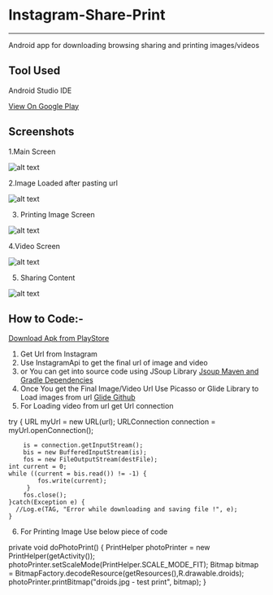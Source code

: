 # Instagram-Share-Print
---------------------------
Android app for downloading browsing sharing and printing images/videos

Tool Used
----------

Android Studio IDE

<a class="github-button" href="https://play.google.com/store/apps/details?id=vikashkumar.instagramshare" data-size="large" aria-label="Download ntkme/github-buttons on GitHub">View On Google Play</a>

Screenshots
------------

1.Main Screen

![alt text](https://github.com/ItsMeVikash/Android/blob/master/src/Screenshot_20190112-005221.jpg)

2.Image Loaded after pasting url

![alt text](https://github.com/ItsMeVikash/Android/blob/master/src/Screenshot_20190112-005241.jpg)

3. Printing Image Screen

![alt text](https://github.com/ItsMeVikash/Android/blob/master/src/Screenshot_20190112-005251.jpg)

4.Video Screen

![alt text](https://github.com/ItsMeVikash/Android/blob/master/src/Screenshot_20190112-005636.jpg)

5. Sharing Content

![alt text](https://github.com/ItsMeVikash/Android/blob/master/src/Screenshot_20190112-005649.jpg)




How to Code:-
--------------
<a class="github-button" href="https://play.google.com/store/apps/details?id=vikashkumar.instagramshare" data-size="large" aria-label="Download ntkme/github-buttons on GitHub">Download Apk from PlayStore</a>

1. Get Url from Instagram
2. Use InstagramApi to get the final url of image and video
3. or You can get into source code using JSoup Library  <a class="github-button" href="https://jsoup.org/download" data-size="large" aria-label="Download ntkme/github-buttons on GitHub">Jsoup Maven and Gradle Dependencies</a>
4. Once You get the Final Image/Video Url Use Picasso or Glide Library to Load images from url
      <a class="github-button" href="https://github.com/bumptech/glide" data-size="large" aria-label="Download ntkme/github-buttons on GitHub">Glide Github</a>
5. For Loading video from url get Url connection

try {
      URL myUrl = new URL(url);
      URLConnection connection = myUrl.openConnection();
      
      	is = connection.getInputStream();
      	bis = new BufferedInputStream(is);
      	fos = new FileOutputStream(destFile); 
	int current = 0;
   	while ((current = bis.read()) != -1) {
        	fos.write(current);
         }
        fos.close();
    }catch(Exception e) {
      //Log.e(TAG, "Error while downloading and saving file !", e);
    }
    
6. For Printing Image Use below piece of code

private void doPhotoPrint() {
    PrintHelper photoPrinter = new PrintHelper(getActivity());
    photoPrinter.setScaleMode(PrintHelper.SCALE_MODE_FIT);
    Bitmap bitmap = BitmapFactory.decodeResource(getResources(),R.drawable.droids);
    photoPrinter.printBitmap("droids.jpg - test print", bitmap);
}




